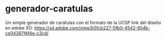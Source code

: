 # generador-caratulas
Un simple generador de carátulas con el formato de la UCSP
link del diseño en adobe XD: https://xd.adobe.com/view/b5fcb227-5fb0-4542-654b-ce04387f4f4e-c3cd/
